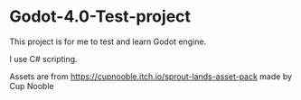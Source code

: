 # Godot-4.0-Test-project

This project is for me to test and learn Godot engine.

I use C# scripting.

Assets are from https://cupnooble.itch.io/sprout-lands-asset-pack made by Cup Nooble 
